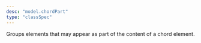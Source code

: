 ```yaml
---
desc: "model.chordPart"
type: "classSpec"
---
```


Groups elements that may appear as part of the content of a chord element.